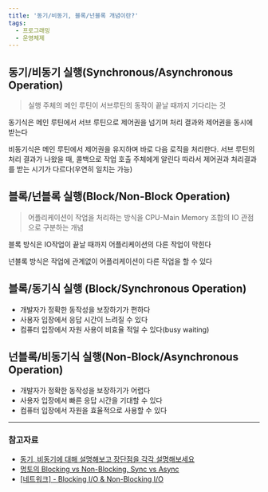 ```yaml
---
title: '동기/비동기, 블록/넌블록 개념이란?'
tags:
  - 프로그래밍
  - 운영체제
---
```


## 동기/비동기 실행(Synchronous/Asynchronous Operation)

> 실행 주체의 메인 루틴이 서브루틴의 동작이 끝날 때까지 기다리는 것

동기식은 메인 루틴에서 서브 루틴으로 제어권을 넘기며 처리 결과와 제어권을 동시에 받는다

비동기식은 메인 루틴에서 제어권을 유지하며 바로 다음 로직을 처리한다. 서브 루틴의 처리 결과가 나왔을 때, 콜백으로 작업 호출 주체에게 알린다 따라서 제어권과 처리결과를 받는 시기가 다르다(우연히 일치는 가능)

## 블록/넌블록 실행(Block/Non-Block Operation)

> 어플리케이션이 작업을 처리하는 방식을 CPU-Main Memory 조합의 IO 관점으로 구분하는 개념

블록 방식은 IO작업이 끝날 때까지 어플리케이션의 다른 작업이 막힌다

넌블록 방식은 작업에 관계없이 어플리케이션이 다른 작업을 할 수 있다

## 블록/동기식 실행 (Block/Synchronous Operation)

- 개발자가 정확한 동작성을 보장하기가 편하다
- 사용자 입장에서 응답 시간이 느려질 수 있다
- 컴퓨터 입장에서 자원 사용이 비효율 적일 수 있다(busy waiting)

## 넌블록/비동기식 실행(Non-Block/Asynchronous Operation)

- 개발자가 정확한 동작성을 보장하기가 어렵다
- 사용자 입장에서 빠른 응답 시간을 기대할 수 있다
- 컴퓨터 입장에서 자원을 효율적으로 사용할 수 있다

---

### 참고자료

- [동기, 비동기에 대해 설명해보고 장단점을 각각 설명해보세요](https://github.com/brave-people/brave-tech-interview/blob/main/contents/language.md)
- [멍토의 Blocking vs Non-Blocking, Sync vs Async](https://www.youtube.com/watch?v=oEIoqGd-Sns)
- [[네트워크] - Blocking I/O & Non-Blocking I/O](https://rok93.tistory.com/entry/%EB%84%A4%ED%8A%B8%EC%9B%8C%ED%81%AC-Blocking-IO-Non-Blocking-IO)
